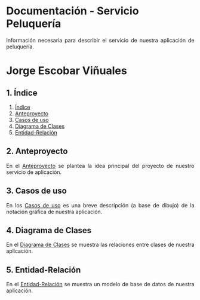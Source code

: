 # **Documentación - Servicio Peluquería**
<div align="justify">
  Información necesaria para describir el servicio de nuestra aplicación de peluquería.
</div>

# **Jorge Escobar Viñuales**

## **1. Índice**<a name = "id1"></a>
1. [Índice](#id1)<br>
2. [Anteproyecto](#id2)<br>
3. [Casos de uso](#id3)<br>
4. [Diagrama de Clases](#id4)<br>
4. [Entidad-Relación](#id5)<br>

## **2. Anteproyecto**<a name="id2"></a>
<div align="justify">
  En el <a href="https://github.com/Jorgeev27/Servicio-Peluqueria/blob/main/doc/anteproyecto/anteproyecto.md">Anteproyecto</a> se plantea la idea principal del proyecto de nuestro servicio de aplicación.
</div>
  
## **3. Casos de uso**<a name="id3"></a>
<div align="justify">
  En los <a href="https://github.com/Jorgeev27/Servicio-Peluqueria/blob/main/doc/casos_uso/casos_uso.md">Casos de uso</a> es una breve descripción (a base de dibujo) de la notación gráfica de nuestra aplicación.
</div>

## **4. Diagrama de Clases**<a name="id4"></a>
<div align="justify">
  En el <a href="https://github.com/Jorgeev27/Servicio-Peluqueria/blob/main/doc/diagrama_clases/diagrama_clases.md">Diagrama de Clases</a> se muestra las relaciones entre clases de nuestra aplicación.
</div>

## **5. Entidad-Relación**<a name="id5"></a>
<div align="justify">
  En el <a href="https://github.com/Jorgeev27/Servicio-Peluqueria/blob/main/doc/entidad_relacion/entidad_relacion.md">Entidad-Relación</a> se muestra un modelo de base de datos de nuestra aplicación.
</div>
